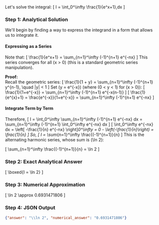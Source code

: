 Let's solve the integral:
\[
I = \int_0^\infty \frac{1}{e^x+1}\,dx
\]

### Step 1: Analytical Solution

We'll begin by finding a way to express the integrand in a form that allows us to integrate it.

#### Expressing as a Series

Note that:
\[
\frac{1}{e^x+1} = \sum_{n=1}^\infty (-1)^{n+1} e^{-nx}
\]
This series converges for all \(x > 0\) (this is a standard geometric series manipulation).

**Proof:**  
Recall the geometric series:
\[
\frac{1}{1 + y} = \sum_{n=1}^\infty (-1)^{n+1} y^{n-1}, \quad |y| < 1
\]
Set \(y = e^{-x}\) (where \(0 < y < 1\) for \(x > 0\)):
\[
\frac{1}{1+e^{-x}} = \sum_{n=1}^\infty (-1)^{n+1} e^{-x(n-1)}
\]
\[
\frac{1}{e^{x}+1} = \frac{e^{-x}}{1+e^{-x}} = \sum_{n=1}^\infty (-1)^{n+1} e^{-nx}
\]

#### Integrate Term by Term

Therefore,
\[
I = \int_0^\infty \sum_{n=1}^\infty (-1)^{n+1} e^{-nx} dx = \sum_{n=1}^\infty (-1)^{n+1} \int_0^\infty e^{-nx} dx
\]
\[
\int_0^\infty e^{-nx} dx = \left[ -\frac{1}{n} e^{-nx} \right]_0^\infty = 0 - \left(-\frac{1}{n}\right) = \frac{1}{n}
\]
So,
\[
I = \sum_{n=1}^\infty \frac{(-1)^{n+1}}{n}
\]
This is the alternating harmonic series, whose sum is \(\ln 2\):

\[
\sum_{n=1}^\infty \frac{(-1)^{n+1}}{n} = \ln 2
\]

### Step 2: Exact Analytical Answer

\[
\boxed{I = \ln 2}
\]

### Step 3: Numerical Approximation

\[
\ln 2 \approx 0.6931471806
\]

### Step 4: JSON Output

```json
{"answer": "\\ln 2", "numerical_answer": "0.6931471806"}
```